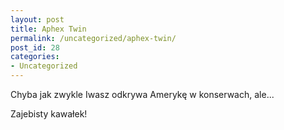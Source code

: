 ```yaml
---
layout: post
title: Aphex Twin
permalink: /uncategorized/aphex-twin/
post_id: 28
categories: 
- Uncategorized
---
```


Chyba jak zwykle Iwasz odkrywa Amerykę w konserwach, ale...


Zajebisty kawałek!